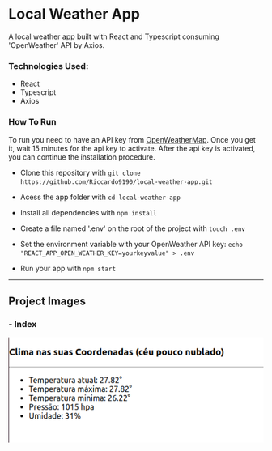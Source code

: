 # Local Weather App

A local weather app built with React and Typescript consuming 'OpenWeather' API by Axios.

### Technologies Used:

- React
- Typescript
- Axios

### How To Run

To run you need to have an API key from [OpenWeatherMap](https://openweathermap.org/). Once you get it, wait 15 minutes for the api key to activate. After the api key is activated, you can continue the installation procedure.

- Clone this repository with ```git clone https://github.com/Riccardo9190/local-weather-app.git```

- Acess the app folder with ```cd local-weather-app```

- Install all dependencies with ```npm install```

- Create a file named '.env' on the root of the project with ```touch .env```

- Set the environment variable with your OpenWeather API key: ```echo "REACT_APP_OPEN_WEATHER_KEY=yourkeyvalue" > .env```

- Run your app with ```npm start``` 

<hr/>

## Project Images

### - Index 
<img src="https://github.com/Riccardo9190/local-weather-app/blob/master/public/readme_images/weather.png" /> 
